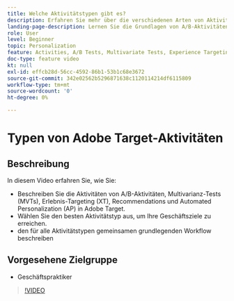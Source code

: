 ```yaml
---
title: Welche Aktivitätstypen gibt es?
description: Erfahren Sie mehr über die verschiedenen Arten von Aktivitäten in Adobe Target und wie diese zur Erreichung Ihrer Ziele beitragen können. Sehen Sie sich dieses Video mit Informationen zu den Grundlagen von A/B-Aktivitäten, Multivarianz-Tests (MVTs), Recommendations sowie von Aktivitäten zu Experience Targeting (XT) und Automated Personalization (AP) an.
landing-page-description: Lernen Sie die Grundlagen von A/B-Aktivitäten, multivariaten Tests, Experience Targeting-Aktivitäten, Empfehlungen und Aktivitäten zu Automated Personalization kennen.
role: User
level: Beginner
topic: Personalization
feature: Activities, A/B Tests, Multivariate Tests, Experience Targeting, Recommendations, Automated Personalization, Visual Experience Composer (VEC)
doc-type: feature video
kt: null
exl-id: effcb28d-56cc-4592-86b1-53b1c68e3672
source-git-commit: 342e02562b5296871638c1120114214df6115809
workflow-type: tm+mt
source-wordcount: '0'
ht-degree: 0%

---
```


# Typen von Adobe Target-Aktivitäten

## Beschreibung

In diesem Video erfahren Sie, wie Sie:

* Beschreiben Sie die Aktivitäten von A/B-Aktivitäten, Multivarianz-Tests (MVTs), Erlebnis-Targeting (XT), Recommendations und Automated Personalization (AP) in Adobe Target.
* Wählen Sie den besten Aktivitätstyp aus, um Ihre Geschäftsziele zu erreichen.
* den für alle Aktivitätstypen gemeinsamen grundlegenden Workflow beschreiben

## Vorgesehene Zielgruppe

* Geschäftspraktiker

>[!VIDEO](https://video.tv.adobe.com/v/17386/?quality=12)
